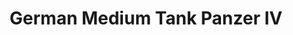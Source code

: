 ---
title: "German Medium Tank Panzer IV"
price: 1420.0
desc: ""
img_path: "/assets/img/MM WWT-013.jpg"
brand: AK
available: true
special_offer: false
new: false
soon: false
cat: "Plasticne-Makete"
subcat: "PM-MENG"
subsubcat: ""
sifra: "MM WWT-013"
---